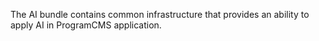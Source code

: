The AI bundle contains common infrastructure that provides an ability to apply AI in ProgramCMS application.